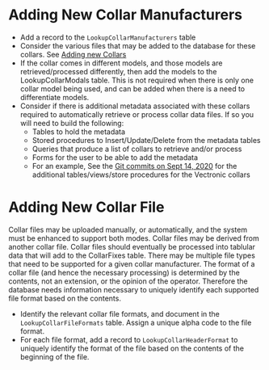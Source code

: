 Adding New Collar Manufacturers
===============================

* Add a record to the `LookupCollarManufacturers` table
* Consider the various files that may be added to the database for these collars.
  See [Adding new Collars](#adding-new-collar-file)
* If the collar comes in different models, and those models are retrieved/processed differently, then add the
  models to the LookupCollarModals table.  This is not required when there is only one collar model being used,
  and can be added when there is a need to differentiate models.
* Consider if there is additional metadata associated with these collars required to automatically
  retrieve or process collar data files. If so you will need to build the following:
  - Tables to hold the metadata
  - Stored procedures to Insert/Update/Delete from the metadata tables
  - Queries that produce a list of collars to retrieve and/or process
  - Forms for the user to be able to add the metadata
  - For an example, See the [Git commits on Sept 14, 2020](https://github.com/regan-sarwas/AnimalMovement/commits/master)
    for the additional tables/views/store procedures for the Vectronic collars


Adding New Collar File
======================

Collar files may be uploaded manually, or automatically, and the system must be enhanced to support both
modes.  Collar files may be derived from another collar file.
Collar files should eventually be processed into tablular data that will add to the CollarFixes table.
There may be multiple file types that need to be supported for a given collar manufacturer.
The format of a collar file (and hence the necessary processing) is determined by the contents, not an
extension, or the opinion of the operator.  Therefore the database needs information necessary to
uniquely identify each supported file format based on the contents.

* Identify the relevant collar file formats, and document in the `LookupCollarFileFormats` table.
  Assign a unique alpha code to the file format.
* For each file format, add a record to `LookupCollarHeaderFormat` to uniquely identify the format
  of the file based on the contents of the beginning of the file.



